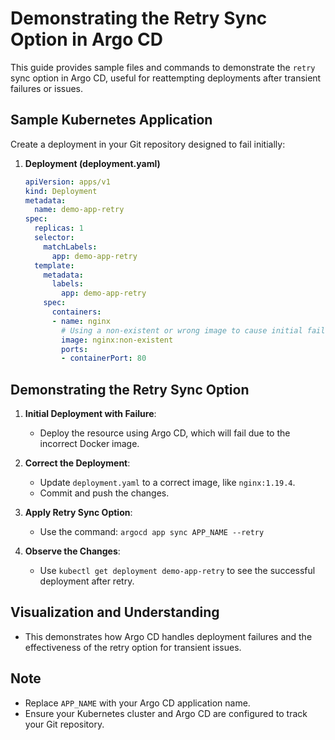 
# Demonstrating the Retry Sync Option in Argo CD

This guide provides sample files and commands to demonstrate the `retry` sync option in Argo CD, useful for reattempting deployments after transient failures or issues.

## Sample Kubernetes Application

Create a deployment in your Git repository designed to fail initially:

1. **Deployment (deployment.yaml)**

   ```yaml
   apiVersion: apps/v1
   kind: Deployment
   metadata:
     name: demo-app-retry
   spec:
     replicas: 1
     selector:
       matchLabels:
         app: demo-app-retry
     template:
       metadata:
         labels:
           app: demo-app-retry
       spec:
         containers:
         - name: nginx
           # Using a non-existent or wrong image to cause initial failure
           image: nginx:non-existent
           ports:
           - containerPort: 80
   ```

## Demonstrating the Retry Sync Option

1. **Initial Deployment with Failure**:
   - Deploy the resource using Argo CD, which will fail due to the incorrect Docker image.

2. **Correct the Deployment**:
   - Update `deployment.yaml` to a correct image, like `nginx:1.19.4`.
   - Commit and push the changes.

3. **Apply Retry Sync Option**:
   - Use the command: `argocd app sync APP_NAME --retry`

4. **Observe the Changes**:
   - Use `kubectl get deployment demo-app-retry` to see the successful deployment after retry.

## Visualization and Understanding

- This demonstrates how Argo CD handles deployment failures and the effectiveness of the retry option for transient issues.

## Note

- Replace `APP_NAME` with your Argo CD application name.
- Ensure your Kubernetes cluster and Argo CD are configured to track your Git repository.
